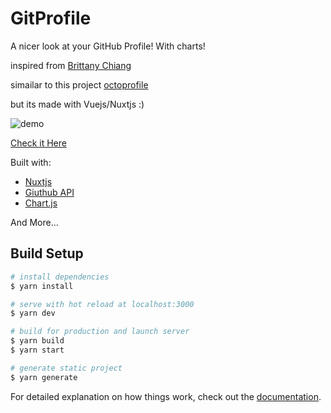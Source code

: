 # GitProfile

A nicer look at your GitHub Profile! With charts!

inspired from [Brittany Chiang](https://github.com/bchiang7)

simailar to this project [octoprofile](https://github.com/bchiang7/octoprofile) 

but its made with Vuejs/Nuxtjs :)

![demo](https://user-images.githubusercontent.com/35883748/162595202-9df7f30d-2503-4585-9fc8-7b8d48c72676.png)

[Check it Here](https://gitpro.herokuapp.com/)

Built with:

- [Nuxtjs](https://nuxtjs.org/)
- [Giuthub API](https://developer.github.com/v3/)
- [Chart.js](https://www.chartjs.org/)

And More...


## Build Setup

```bash
# install dependencies
$ yarn install

# serve with hot reload at localhost:3000
$ yarn dev

# build for production and launch server
$ yarn build
$ yarn start

# generate static project
$ yarn generate
```

For detailed explanation on how things work, check out the [documentation](https://nuxtjs.org).
